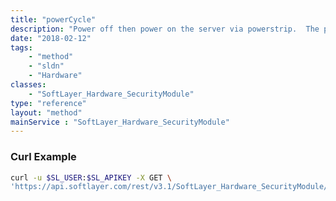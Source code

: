 ```yaml
---
title: "powerCycle"
description: "Power off then power on the server via powerstrip.  The power cycle command is equivalent to unplugging the server from the powerstrip and then plugging the server back into the powerstrip.  This should only be used as a last resort.  If a reboot command has been issued successfully in the past 20 minutes, another remote management command (rebootSoft, rebootHard, powerOn, powerOff and powerCycle) will not be allowed. This is to avoid any type of server failures. "
date: "2018-02-12"
tags:
    - "method"
    - "sldn"
    - "Hardware"
classes:
    - "SoftLayer_Hardware_SecurityModule"
type: "reference"
layout: "method"
mainService : "SoftLayer_Hardware_SecurityModule"
---
```


### Curl Example
```bash
curl -u $SL_USER:$SL_APIKEY -X GET \
'https://api.softlayer.com/rest/v3.1/SoftLayer_Hardware_SecurityModule/{SoftLayer_Hardware_SecurityModuleID}/powerCycle'
```
